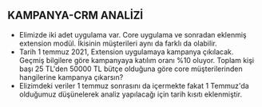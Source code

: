 ## KAMPANYA-CRM ANALİZİ
* Elimizde iki adet uygulama var. Core uygulama ve sonradan eklenmiş extension modül. İkisinin müşterileri aynı da farklı da olabilir.
* Tarih 1 temmuz 2021, Extension uygulamaya kampanya çıkılacak. Geçmiş bilgilere göre kampanyaya katılım oranı %10 oluyor. Toplam kişi başı 25 TL'den 50000 TL bütçe olduğuna göre core müşterilerinden hangilerine kampanya çıkarsın?
* Elizimdeki veriler 1 temmuz sonrasını da içermekte fakat 1 Temmuz'da olduğumuz düşünelerek analiz yapılacağı için tarih kısıtı eklenmiştir.

